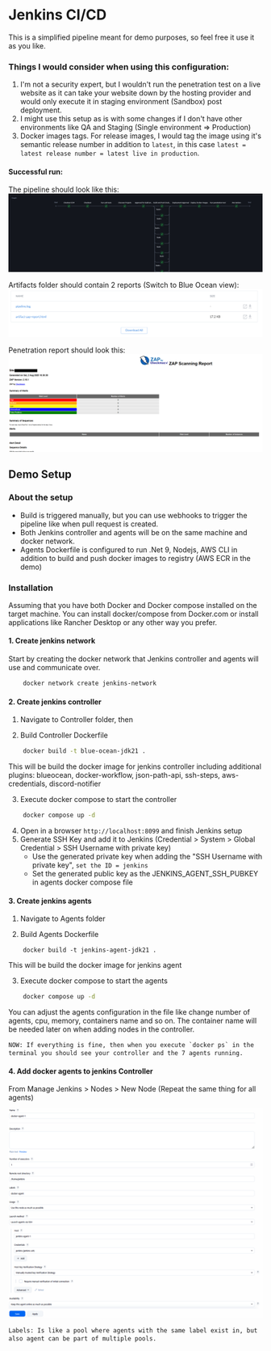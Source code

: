 # Jenkins CI/CD

This is a simplified pipeline meant for demo purposes, so feel free it use it as you like.


### Things I would consider when using this configuration:
1. I'm not a security expert, but I wouldn't run the penetration test on a live website as it can take your website down by the hosting provider and would only execute it in staging environment (Sandbox) post deployment.
2. I might use this setup as is with some changes if I don't have other environments like QA and Staging (Single environment => Production)
3. Docker images tags. For release images, I would tag the image using it's semantic release number in addition to `latest`, in this case `latest = latest release number = latest live in production`. 


#### Successful run:

The pipeline should look like this:
<img src='images/Pipeline.png' />

Artifacts folder should contain 2 reports (Switch to Blue Ocean view):
<img src='images/Artifacts.png' />

Penetration report should look this: 
<img src='images/ZapScanningReport.png' />

## Demo Setup

### About the setup
- Build is triggered manually, but you can use webhooks to trigger the pipeline like when pull request is created.
- Both Jenkins controller and agents will be on the same machine and docker network.
- Agents Dockerfile is configured to run .Net 9, Nodejs, AWS CLI in addition to build and push docker images to registry (AWS ECR in the demo)

### Installation

Assuming that you have both Docker and Docker compose installed on the target machine. You can install docker/compose from Docker.com or install applications like Rancher Desktop or any other way you prefer.

#### 1. Create jenkins network

Start by creating the docker network that Jenkins controller and agents will use and communicate over. 
```sh
    docker network create jenkins-network
```

#### 2. Create jenkins controller

1. Navigate to Controller folder, then 

2. Build Controller Dockerfile
```sh
    docker build -t blue-ocean-jdk21 .
```
This will be build the docker image for jenkins controller including additional plugins: blueocean, docker-workflow, json-path-api, ssh-steps, aws-credentials, discord-notifier

3. Execute docker compose to start the controller
```sh
    docker compose up -d
```

4. Open in a browser `http://localhost:8099` and finish Jenkins setup
5. Generate SSH Key and add it to Jenkins (Credential > System > Global Credential > SSH Username with private key)
    - Use the generated private key when adding the "SSH Username with private key", `set the ID = jenkins`
    - Set the generated public key as the JENKINS_AGENT_SSH_PUBKEY in agents docker compose file

#### 3. Create jenkins agents

1. Navigate to Agents folder

2. Build Agents Dockerfile 

```shell
    docker build -t jenkins-agent-jdk21 .
```
This will be build the docker image for jenkins agent

3. Execute docker compose to start the agents
```sh
    docker compose up -d
```

You can adjust the agents configuration in the file like change number of agents, cpu, memory, containers name and so on. The container name will be needed later on when adding nodes in the controller.


```
NOW: If everything is fine, then when you execute `docker ps` in the terminal you should see your controller and the 7 agents running.
```


#### 4. Add docker agents to jenkins Controller

From  Manage Jenkins > Nodes > New Node (Repeat the same thing for all agents)

<img src='images/AgentConfig.png' />

```
Labels: Is like a pool where agents with the same label exist in, but also agent can be part of multiple pools.
```

